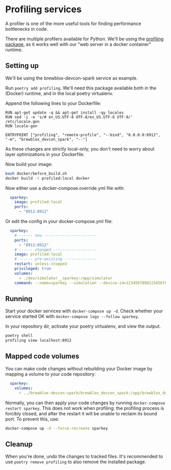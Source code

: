 # Profiling services

A profiler is one of the more useful tools for finding performance bottlenecks in code.

There are multiple profilers available for Python. We'll be using the [profiling package](https://github.com/what-studio/profiling), as it works well with our "web server in a docker container" runtime.

## Setting up

We'll be using the brewblox-devcon-spark service as example.

Run `poetry add profiling`. We'll need this package available both in the (Docker) runtime, and in the local poetry virtualenv.

Append the following lines to your Dockerfile:

```docker
RUN apt-get update -q && apt-get install -qy locales
RUN sed -i -e 's/# en_US.UTF-8 UTF-8/en_US.UTF-8 UTF-8/' /etc/locale.gen
RUN locale-gen

ENTRYPOINT ["profiling", "remote-profile", "--bind", "0.0.0.0:8912", "-m", "brewblox_devcon_spark", "--"]
```

As these changes are strictly local-only, you don't need to worry about layer optimizations in your Dockerfile.

Now build your image:

```sh
bash docker/before_build.sh
docker build -t profiled:local docker
```

Now either use a docker-compose.override.yml file with:

```yml
  sparkey:
    image: profiled:local
    ports:
      - "8912:8912"
```

Or edit the config in your docker-compose.yml file:

```yml
  sparkey:
    # ------ new -----------------------
    ports:
      - "8912:8912"
    # ------ changed -------------------
    image: profiled:local
    # ------ pre-existing --------------
    restart: unless-stopped
    privileged: true
    volumes:
      - ./dev/simulator__sparkey:/app/simulator
    command: --name=sparkey --simulation --device-id=123456789012345678901234
```

## Running

Start your docker services with `docker-compose up -d`.
Check whether your service started OK with `docker-compose logs --follow sparkey`.

In your repository dir, activate your poetry virtualenv, and view the output.

```sh
poetry shell
profiling view localhost:8912
```

## Mapped code volumes

You can make code changes without rebuilding your Docker image by mapping a volume to your code repository:

```yml
  sparkey:
    volumes:
      - ../brewblox-devcon-spark/brewblox_devcon_spark:/app/brewblox_devcon_spark
```

Normally, you can then apply your code changes by running `docker-compose restart sparkey`. This does not work when profiling: the profiling process is forcibly closed, and after the restart it will be unable to reclaim its bound port.
To prevent this, use:

```sh
docker-compose up -d --force-recreate sparkey
```

## Cleanup

When you're done, undo the changes to tracked files.
It's recommended to use `poetry remove profiling` to also remove the installed package.
